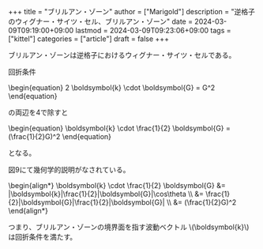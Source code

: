 +++
title = "ブリルアン・ゾーン"
author = ["Marigold"]
description = "逆格子のウィグナー・サイツ・セル、ブリルアン・ゾーン"
date = 2024-03-09T09:19:00+09:00
lastmod = 2024-03-09T09:23:06+09:00
tags = ["kittel"]
categories = ["article"]
draft = false
+++

ブリルアン・ゾーンは逆格子におけるウィグナー・サイツ・セルである。

回折条件

\begin{equation}
2 \boldsymbol{k} \cdot \boldsymbol{G} = G^2
\end{equation}

の両辺を4で除すと

\begin{equation}
 \boldsymbol{k} \cdot \frac{1}{2} \boldsymbol{G} = (\frac{1}{2}G)^2
\end{equation}

となる。

図9にて幾何学的説明がなされている。

\begin{align\*}
\boldsymbol{k} \cdot \frac{1}{2} \boldsymbol{G} &= |\boldsymbol{k}|\frac{1}{2}|\boldsymbol{G}|\cos\theta \\\\
&= \frac{1}{2}|\boldsymbol{G}|\frac{1}{2}|\boldsymbol{G}| \\\\
&= (\frac{1}{2}G)^2
\end{align\*}

つまり、ブリルアン・ゾーンの境界面を指す波動ベクトル \\(\boldsymbol{k}\\) は回折条件を満たす。
